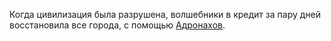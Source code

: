 Когда цивилизация была разрушена, волшебники в кредит за пару дней восстановила все города, с помощью [Адронахов](Адранах.md). 


